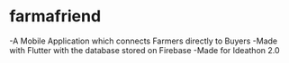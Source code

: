 # farmafriend
 
-A Mobile Application which connects Farmers directly to Buyers
-Made with Flutter with the database stored on Firebase
-Made for Ideathon 2.0
